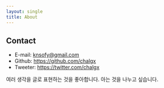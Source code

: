 ```yaml
---
layout: single
title: About
---
```


## __Contact__

- E-mail: knsofy@gmail.com
- Github: https://github.com/chalgx
- Tweeter: https://twitter.com/chalgx

여러 생각을 글로 표현하는 것을 좋아합니다. 아는 것을 나누고 싶습니다.
